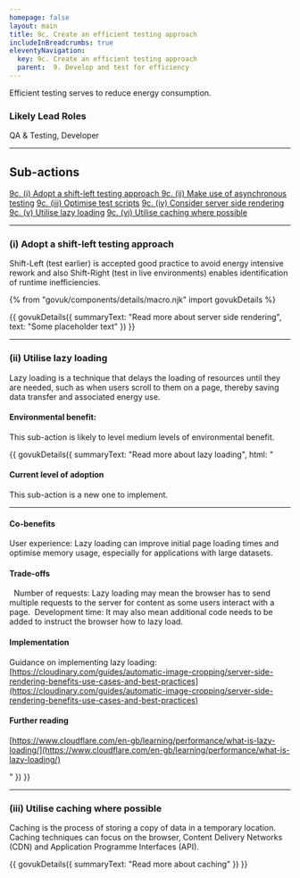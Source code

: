```yaml
---
homepage: false
layout: main
title: 9c. Create an efficient testing approach
includeInBreadcrumbs: true
eleventyNavigation:
  key: 9c. Create an efficient testing approach
  parent:  9. Develop and test for efficiency
---
```


Efficient testing serves to reduce energy consumption.

### Likely Lead Roles

QA & Testing, Developer

* * *

## Sub-actions

[9c. (i) Adopt a shift-left testing approach ](#(i)-adopt-a-shift-left-testing-approach)
[9c. (ii) Make use of asynchronous testing](#(ii)-make-use-of-asynchronous-testing)
[9c. (iii) Optimise test scripts](#(iii)-optimise-test-scripts)
[9c. (iv) Consider server side rendering](#(i)-consider-server-side-rendering)
[9c. (v) Utilise lazy loading](#(ii)-utilise-lazy-loading)
[9c. (vi) Utilise caching where possible](#(iii)-utilise-caching-where-possible)

* * *

###  (i) Adopt a shift-left testing approach

Shift-Left (test earlier) is accepted good practice to avoid energy intensive rework and also Shift-Right (test in live environments) enables identification of runtime inefficiencies.

{% from "govuk/components/details/macro.njk" import govukDetails %}

{{ govukDetails({
  summaryText: "Read more about server side rendering",
  text: "Some placeholder text"
}) }}
* * *

###  (ii) Utilise lazy loading

Lazy loading is a technique that delays the loading of resources until they are needed, such as when users scroll to them on a page, thereby saving data transfer and associated energy use. 

#### Environmental benefit: 
This sub-action is likely to level medium levels of environmental benefit.

{{ govukDetails({
  summaryText: "Read more about lazy loading",
  html: "

#### Current level of adoption

This sub-action is a new one to implement.  

***
  
#### Co-benefits

User experience: Lazy loading can improve initial page loading times and optimise memory usage, especially for applications with large datasets. 

#### Trade-offs
 
Number of requests: Lazy loading may mean the browser has to send multiple requests to the server for content as some users interact with a page. 
Development time: It may also mean additional code needs to be added to instruct the browser how to lazy load. 

#### Implementation

Guidance on implementing lazy loading:
[https://cloudinary.com/guides/automatic-image-cropping/server-side-rendering-benefits-use-cases-and-best-practices](https://cloudinary.com/guides/automatic-image-cropping/server-side-rendering-benefits-use-cases-and-best-practices)

#### Further reading 

[https://www.cloudflare.com/en-gb/learning/performance/what-is-lazy-loading/](https://www.cloudflare.com/en-gb/learning/performance/what-is-lazy-loading/)

"
}) }}

* * *

### (iii) Utilise caching where possible

Caching is the process of storing a copy of data in a temporary location. Caching techniques can focus on the browser, Content Delivery Networks (CDN) and Application Programme Interfaces (API).

{{ govukDetails({
  summaryText: "Read more about caching"
}) }}